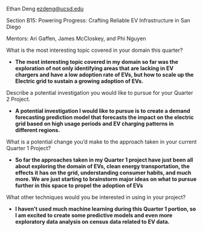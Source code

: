 Ethan Deng  ezdeng@ucsd.edu

Section B15: Powering Progress: Crafting Reliable EV Infrastructure in San Diego

Mentors: Ari Gaffen, James McCloskey, and Phi Nguyen

What is the most interesting topic covered in your domain this quarter?

- **The most interesting topic covered in my domain so far was the exploration of not only identifying areas that are lacking in EV chargers and
  have a low adoption rate of EVs, but how to scale up the Electric grid to sustain a growing adoption of EVs.**

Describe a potential investigation you would like to pursue for your Quarter 2 Project.

- **A potential investigation I would like to pursue is to create a demand forecasting prediction model that forecasts the impact on the electric
  grid based on high usage periods and EV charging patterns in different regions.**

What is a potential change you’d make to the approach taken in your current Quarter 1 Project?

- **So far the approaches taken in my Quarter 1 project have just been all about exploring the domain of EVs, clean energy transportation, the
  effects it has on the grid, understanding consumer habits, and much more. We are just starting to brainstorm major ideas on what to pursue
  further in this space to propel the adoption of EVs**

What other techniques would you be interested in using in your project?

- **I haven't used much machine learning during this Quarter 1 portion, so I am excited to create some predictive models and even more
  exploratory data analysis on census data related to EV data.**
  


